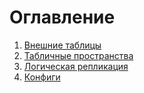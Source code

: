 # Оглавление

1. [Внешние таблицы](foreign_tables.sql)
1. [Табличные пространства](table_spaces.md)
1. [Логическая репликация](logic_repl.md)
1. [Конфиги](configs.md)

